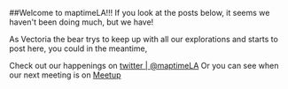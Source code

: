 ##Welcome to maptimeLA!!! If you look at the posts below, it seems we haven't been doing much, but we have!


As Vectoria the bear trys to keep up with all our explorations and starts to post here, you could in the meantime,

Check out our happenings on [twitter | @maptimeLA](https://twitter.com/MAPTIMELA)
Or you can see when our next meeting is on [Meetup](https://www.meetup.com/maptimela/)
